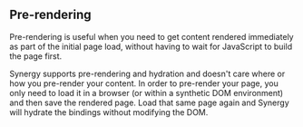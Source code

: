 ## Pre-rendering

Pre-rendering is useful when you need to get content rendered immediately as part of the initial page load, without having to wait for JavaScript to build the page first.

Synergy supports pre-rendering and hydration and doesn't care where or how you pre-render your content. In order to pre-render your page, you only need to load it in a browser (or within a synthetic DOM environment) and then save the rendered page. Load that same page again and Synergy will hydrate the bindings without modifying the DOM.
